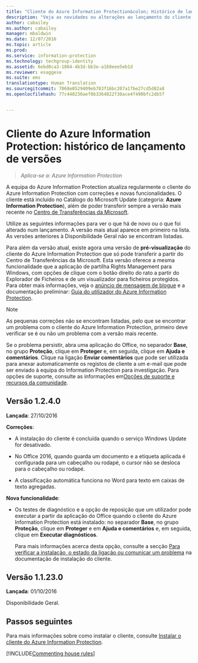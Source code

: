 ```yaml
---
title: "Cliente do Azure Information Protection&colon; Histórico de lançamento de versões | Azure Information Protection"
description: "Veja as novidades ou alterações ao lançamento do cliente do Azure Information Protection para Windows."
author: cabailey
ms.author: cabailey
manager: mbaldwin
ms.date: 12/07/2016
ms.topic: article
ms.prod: 
ms.service: information-protection
ms.technology: techgroup-identity
ms.assetid: 6ebd0ca3-1864-4b3d-bb3e-a168eee5eb1d
ms.reviewer: esaggese
ms.suite: ems
translationtype: Human Translation
ms.sourcegitcommit: 7068e0529409eb783f16bc207a17be27cd5d82a8
ms.openlocfilehash: 77c448230aef0b3364822f38ace4f490bfc2db5f


---
```


# <a name="azure-information-protection-client-version-release-history"></a>Cliente do Azure Information Protection: histórico de lançamento de versões

>*Aplica-se a: Azure Information Protection*

A equipa do Azure Information Protection atualiza regularmente o cliente do Azure Information Protection com correções e novas funcionalidades. O cliente está incluído no Catálogo do Microsoft Update (categoria: **Azure Information Protection**), além de poder transferir sempre a versão mais recente no [Centro de Transferências da Microsoft](https://www.microsoft.com/en-us/download/details.aspx?id=53018).

Utilize as seguintes informações para ver o que há de novo ou o que foi alterado num lançamento. A versão mais atual aparece em primeiro na lista. As versões anteriores à Disponibilidade Geral não se encontram listadas.

Para além da versão atual, existe agora uma versão de **pré-visualização** do cliente do Azure Information Protection que só pode transferir a partir do Centro de Transferências da Microsoft. Esta versão oferece a mesma funcionalidade que a aplicação de partilha Rights Management para Windows, com opções de clique com o botão direito do rato a partir do Explorador de Ficheiros e de um visualizador para ficheiros protegidos. Para obter mais informações, veja o [anúncio de mensagem de blogue](https://blogs.technet.microsoft.com/enterprisemobility/2016/12/07/azure-information-protection-december-preview-now-available/) e a documentação preliminar: [Guia do utilizador do Azure Information Protection](client-user-guide.md).

> [!NOTE]
> As pequenas correções não se encontram listadas, pelo que se encontrar um problema com o cliente do Azure Information Protection, primeiro deve verificar se é ou não um problema com a versão mais recente.
>  
> Se o problema persistir, abra uma aplicação do Office, no separador **Base**, no grupo **Proteção**, clique em **Proteger** e, em seguida, clique em **Ajuda e comentários**. Clique na ligação **Enviar comentários** que pode ser utilizada para anexar automaticamente os registos de cliente a um e-mail que pode ser enviado à equipa do Information Protection para investigação. Para opções de suporte, consulte as informações em[Opções de suporte e recursos da comunidade](../get-started/information-support.md#support-options-and-community-resources).

## <a name="version-1240"></a>Versão 1.2.4.0

**Lançada**: 27/10/2016

**Correções**:

- A instalação do cliente é concluída quando o serviço Windows Update for desativado.

- No Office 2016, quando guarda um documento e a etiqueta aplicada é configurada para um cabeçalho ou rodapé, o cursor não se desloca para o cabeçalho ou rodapé.

- A classificação automática funciona no Word para texto em caixas de texto agregadas.

**Nova funcionalidade**:

- Os testes de diagnóstico e a opção de reposição que um utilizador pode executar a partir da aplicação do Office quando o cliente do Azure Information Protection está instalado: no separador **Base**, no grupo **Proteção**, clique em **Proteger** e em **Ajuda e comentários** e, em seguida, clique em **Executar diagnósticos**. 

    Para mais informações acerca desta opção, consulte a secção [Para verificar a instalação, o estado da ligação ou comunicar um problema](info-protect-client.md#to-verify-installation-connection-status-or-report-a-problem) na documentação de instalação do cliente.

## <a name="version-11230"></a>Versão 1.1.23.0

**Lançada**: 01/10/2016

Disponibilidade Geral.

## <a name="next-steps"></a>Passos seguintes

Para mais informações sobre como instalar o cliente, consulte [Instalar o cliente do Azure Information Protection](info-protect-client.md).

[!INCLUDE[Commenting house rules](../includes/houserules.md)]


<!--HONumber=Jan17_HO4-->



